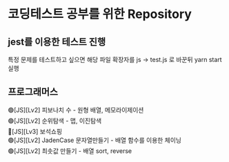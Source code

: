 # 코딩테스트 공부를 위한 Repository

## jest를 이용한 테스트 진행
  특정 문제를 테스트하고 싶으면 해당 파일 확장자를 js -> test.js 로 바꾼뒤 yarn start 실행

## 프로그래머스
🟢[JS][Lv2] 피보나치 수 - 원형 배열, 메모라이제이션  
🟢[JS][Lv2] 순위탐색 - 맵, 이진탐색  
🔴[JS][Lv3] 보석쇼핑  
🟢[JS][Lv2] JadenCase 문자열만들기 - 배열 함수를 이용한 체이닝  
🟢[JS][Lv2] 최솟값 만들기 - 배열 sort, reverse  
